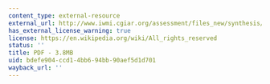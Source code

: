 ```yaml
---
content_type: external-resource
external_url: http://www.iwmi.cgiar.org/assessment/files_new/synthesis/Summary_SynthesisBook.pdf
has_external_license_warning: true
license: https://en.wikipedia.org/wiki/All_rights_reserved
status: ''
title: PDF - 3.8MB
uid: bdefe904-ccd1-4bb6-94bb-90aef5d1d701
wayback_url: ''
---
```

